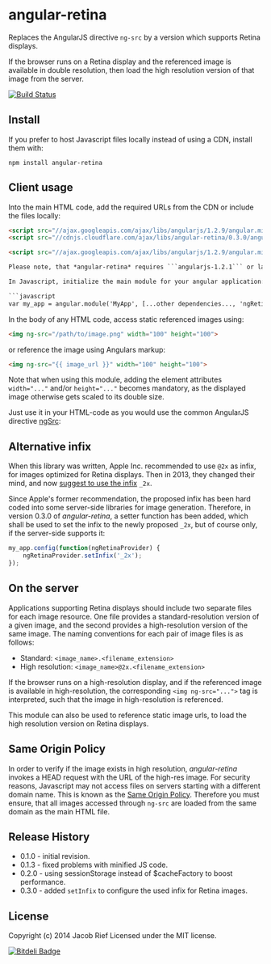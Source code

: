# angular-retina

Replaces the AngularJS directive ```ng-src``` by a version which supports Retina displays.

If the browser runs on a Retina display and the referenced image is available in double
resolution, then load the high resolution version of that image from the server.

[![Build Status](https://travis-ci.org/jrief/angular-retina.png)](https://travis-ci.org/jrief/angular-retina)

## Install
If you prefer to host Javascript files locally instead of using a CDN, install them with:

```npm install angular-retina```

[min]: https://raw.github.com/jrief/angular-retina/master/dist/angular-retina.min.js
[max]: https://raw.github.com/jrief/angular-retina/master/dist/angular-retina.js

## Client usage
Into the main HTML code, add the required URLs from the CDN or include the files locally:

```html
<script src="//ajax.googleapis.com/ajax/libs/angularjs/1.2.9/angular.min.js"></script>
<script src="//cdnjs.cloudflare.com/ajax/libs/angular-retina/0.3.0/angular-retina.min.js"></script>
```

```html
<script src="//ajax.googleapis.com/ajax/libs/angularjs/1.2.9/angular.min.js"></script>

Please note, that *angular-retina* requires ```angularjs-1.2.1``` or later.

In Javascript, initialize the main module for your angular application:

```javascript
var my_app = angular.module('MyApp', [...other dependencies..., 'ngRetina']);
```

In the body of any HTML code, access static referenced images using:

```html
<img ng-src="/path/to/image.png" width="100" height="100">
```

or reference the image using Angulars markup:

```html
<img ng-src="{{ image_url }}" width="100" height="100">
```

Note that when using this module, adding the element attributes ```width="..."```
and/or ```height="..."``` becomes mandatory, as the displayed image
otherwise gets scaled to its double size.

Just use it in your HTML-code as you would use the common AngularJS directive
[ngSrc](http://docs.angularjs.org/api/ng.directive:ngSrc):

## Alternative infix
When this library was written, Apple Inc. recommended to use ```@2x``` as infix, for images
optimized for Retina displays. Then in 2013, they changed their mind, and now 
[suggest to use the infix](https://developer.apple.com/library/safari/documentation/NetworkingInternet/Conceptual/SafariImageDeliveryBestPractices/ServingImagestoRetinaDisplays/ServingImagestoRetinaDisplays.html) ```_2x```.

Since Apple's former recommendation, the proposed infix has been hard coded into some server-side
libraries for image generation. Therefore, in version 0.3.0 of *angular-retina*, a setter function
has been added, which shall be used to set the infix to the newly proposed ```_2x```, but of course
only, if the server-side supports it:

```javascript
my_app.config(function(ngRetinaProvider) {
    ngRetinaProvider.setInfix('_2x');
});
```

## On the server
Applications supporting Retina displays should include two separate files for
each image resource. One file provides a standard-resolution version of a given
image, and the second provides a high-resolution version of the same image.
The naming conventions for each pair of image files is as follows:
+ Standard: ```<image_name>.<filename_extension>```
+ High resolution: ```<image_name>@2x.<filename_extension>```

If the browser runs on a high-resolution display, and if the referenced image
is available in high-resolution, the corresponding ```<img ng-src="...">``` tag
is interpreted, such that the image in high-resolution is referenced.

This module can also be used to reference static image urls, to load the
high resolution version on Retina displays.

## Same Origin Policy
In order to verify if the image exists in high resolution, *angular-retina* invokes
a HEAD request with the URL of the high-res image. For security reasons, Javascript
may not access files on servers starting with a different domain name. This is known
as the [Same Origin Policy](http://www.w3.org/Security/wiki/Same_Origin_Policy).
Therefore you must ensure, that all images accessed through ```ng-src``` are loaded
from the same domain as the main HTML file.

## Release History
+ 0.1.0 - initial revision.
+ 0.1.3 - fixed problems with minified JS code.
+ 0.2.0 - using sessionStorage instead of $cacheFactory to boost performance.
+ 0.3.0 - added ```setInfix``` to configure the used infix for Retina images.

## License
Copyright (c) 2014 Jacob Rief
Licensed under the MIT license.

[![Bitdeli Badge](https://d2weczhvl823v0.cloudfront.net/jrief/angular-retina/trend.png)](https://bitdeli.com/free "Bitdeli Badge")

